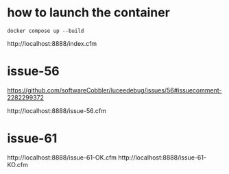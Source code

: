 # how to launch the container
``` shell
docker compose up --build
```

http://localhost:8888/index.cfm


# issue-56
https://github.com/softwareCobbler/luceedebug/issues/56#issuecomment-2282299372

http://localhost:8888/issue-56.cfm


# issue-61
http://localhost:8888/issue-61-OK.cfm
http://localhost:8888/issue-61-KO.cfm
